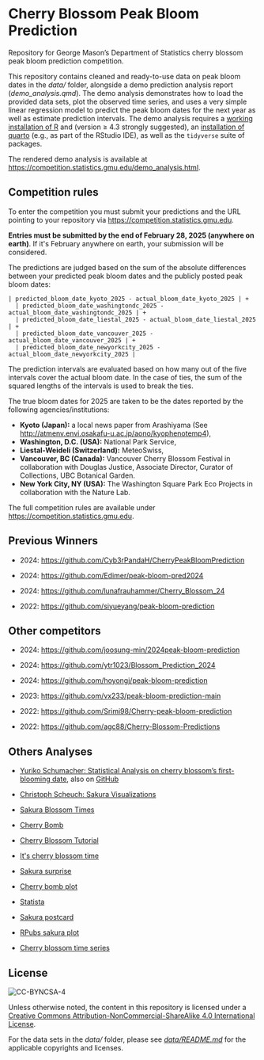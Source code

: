 # Cherry Blossom Peak Bloom Prediction

Repository for George Mason’s Department of Statistics cherry blossom peak bloom prediction competition.

This repository contains cleaned and ready-to-use data on peak bloom dates in the *data/* folder, alongside a demo prediction analysis report (*demo_analysis.qmd*).
The demo analysis demonstrates how to load the provided data sets, plot the observed time series, and uses a very simple linear regression model to predict the peak bloom dates for the next year as well as estimate prediction intervals.
The demo analysis requires a [working installation of R](https://cran.r-project.org) and (version ≥ 4.3 strongly suggested), an [installation of quarto](https://www.quarto.org) (e.g., as part of the RStudio IDE), as well as the `tidyverse` suite of packages.

The rendered demo analysis is available at https://competition.statistics.gmu.edu/demo_analysis.html.

## Competition rules

To enter the competition you must submit your predictions and the URL pointing to your repository via https://competition.statistics.gmu.edu.

**Entries must be submitted by the end of February 28, 2025 (anywhere on earth)**.
If it's February anywhere on earth, your submission will be considered.

The predictions are judged based on the sum of the absolute differences between your predicted peak bloom dates and the publicly posted peak bloom dates:

```
| predicted_bloom_date_kyoto_2025 - actual_bloom_date_kyoto_2025 | +
  | predicted_bloom_date_washingtondc_2025 - actual_bloom_date_washingtondc_2025 | +
  | predicted_bloom_date_liestal_2025 - actual_bloom_date_liestal_2025 | +
  | predicted_bloom_date_vancouver_2025 - actual_bloom_date_vancouver_2025 | +
  | predicted_bloom_date_newyorkcity_2025 - actual_bloom_date_newyorkcity_2025 |
```

The prediction intervals are evaluated based on how many out of the five intervals cover the actual bloom date.
In the case of ties, the sum of the squared lengths of the intervals is used to break the ties.

The true bloom dates for 2025 are taken to be the dates reported by the following agencies/institutions:

- **Kyoto (Japan):** a local news paper from Arashiyama (See http://atmenv.envi.osakafu-u.ac.jp/aono/kyophenotemp4),
- **Washington, D.C. (USA):** National Park Service,
- **Liestal-Weideli (Switzerland):** MeteoSwiss,
- **Vancouver, BC (Canada):** Vancouver Cherry Blossom Festival in collaboration with Douglas Justice, Associate Director, Curator of Collections, UBC Botanical Garden.
- **New York City, NY (USA):** The Washington Square Park Eco Projects in collaboration with the Nature Lab.

The full competition rules are available under https://competition.statistics.gmu.edu.

## Previous Winners

- 2024: <https://github.com/Cyb3rPandaH/CherryPeakBloomPrediction>

- 2024: <https://github.com/Edimer/peak-bloom-pred2024>

- 2024: <https://github.com/lunafrauhammer/Cherry_Blossom_24>

- 2022: <https://github.com/siyueyang/peak-bloom-prediction>

## Other competitors

- 2024: <https://github.com/joosung-min/2024peak-bloom-prediction>

- 2024: <https://github.com/ytr1023/Blossom_Prediction_2024>

- 2024: <https://github.com/hoyongj/peak-bloom-prediction>

- 2023: <https://github.com/vx233/peak-bloom-prediction-main>

- 2022: <https://github.com/Srimi98/Cherry-peak-bloom-prediction>

- 2022: <https://github.com/agc88/Cherry-Blossom-Predictions>

## Others Analyses

- [Yuriko Schumacher: Statistical Analysis on cherry blossom’s first-blooming date](https://yuriko-schumacher.github.io/statistical-analysis-of-cherry-blossom-first-bloom-date/), also on [GitHub](https://github.com/Yuriko-Schumacher/statistical-analysis-of-cherry-blossom-first-bloom-date) 

- [Christoph Scheuch: Sakura Visualizations](https://blog.tidy-intelligence.com/posts/sakura-visualizations/)

- [Sakura Blossom Times](https://github.com/deaxmachina/sakura_bloom_times)

- [Cherry Bomb](https://algotech.netlify.app/blog/rplicate-series-cherry-bomb)

- [Cherry Blossom Tutorial](https://alierwaidatastudio.com/tutorials/posts/2024/03/09/tutorial-03)

- [It's cherry blossom time](https://r.iresmi.net/posts/2023/cherry_blossom/)

- [Sakura surprise](https://ryo-n7.github.io/2018-04-02-sakura-surprise)

- [Cherry bomb plot](https://github.com/safferli/sakura)

- [Statista](https://www.statista.com/chart/24545/kyoto-cherry-blossom-bloom-peak/#:~:text=Before%20the%2020th%20century%2C%20bloom,day%20later%20than%20this%20year)

- [Sakura postcard](https://jakelawlor.github.io/portfolio/30daychartchall)

- [RPubs sakura plot](https://rpubs.com/nabiilahardini/ecoplot)

- [Cherry blossom time series](https://github.com/tifa365/CherryBlossomTimeSeries/)

## License

![CC-BYNCSA-4](https://i.creativecommons.org/l/by-nc-sa/4.0/88x31.png)

Unless otherwise noted, the content in this repository is licensed under a [Creative Commons Attribution-NonCommercial-ShareAlike 4.0 International License](http://creativecommons.org/licenses/by-nc-sa/4.0/).

For the data sets in the _data/_ folder, please see [_data/README.md_](data/README.md) for the applicable copyrights and licenses.
